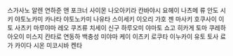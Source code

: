 스가사노 알렌
연하준
앤 포크너
사이몬 나오아키라
칸바야시 요헤이
나츠메 류
안도 시키
야토노카미 카나타
야토노카미 나유타
스이세키 이오리
가호 젠
마사키 호쿠사이
이토 사츠키
마루야마 레오
쿠즈류 치세이
신구 하루오미
야마토 쇼고
히카게 토마
쿠레하 아오이
미스지 칸타로
연동하
백충성
미야마 케이
이츠키
로쿠타
이누카이 유토
토사 료가
카이다 시온
미코시바 켄타
